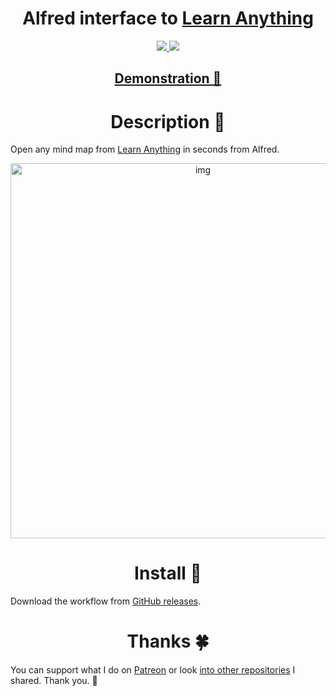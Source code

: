 <h1 align="center"> Alfred interface to <a href="https://learn-anything.xyz/"> Learn Anything </a> </h1> 

<div align="center">
<a href="https://www.patreon.com/nikitavoloboev">
		<img src="https://img.shields.io/badge/Say%20Thanks-💗-ff69b4.svg">
	</a>
	<a href="https://github.com/nikitavoloboev/alfred-learn-anything/blob/master/LICENSE">
		<img src="https://img.shields.io/pypi/l/pipenv.svg">
	</a>
</div>

<h2 align="center"> <a href="http://quick.as/x6wpI3mpz"> Demonstration 👀</a></h2>

<h1 align="center"> Description 📕</h1>

Open any mind map from [Learn Anything](https://learn-anything.xyz/) in seconds from Alfred.


<p align="center"><img src="http://i.imgur.com/SymyfvG.png" alt="img" width="600"></p>

<h1 align="center"> Install 💎</h1>

Download the workflow from [GitHub releases](https://github.com/nikitavoloboev/alfred-learn-anything/releases/latest).

<h1 align="center"> Thanks 🍀</h1>

You can support what I do on [Patreon](https://www.patreon.com/nikitavoloboev) or look [into other repositories](https://my.mindnode.com/ZKGETDkUaQUsL3q8q9z788CxG84oEHgDiT79GuzX#-143.5,-902.6,0) I shared. Thank you. 💛 